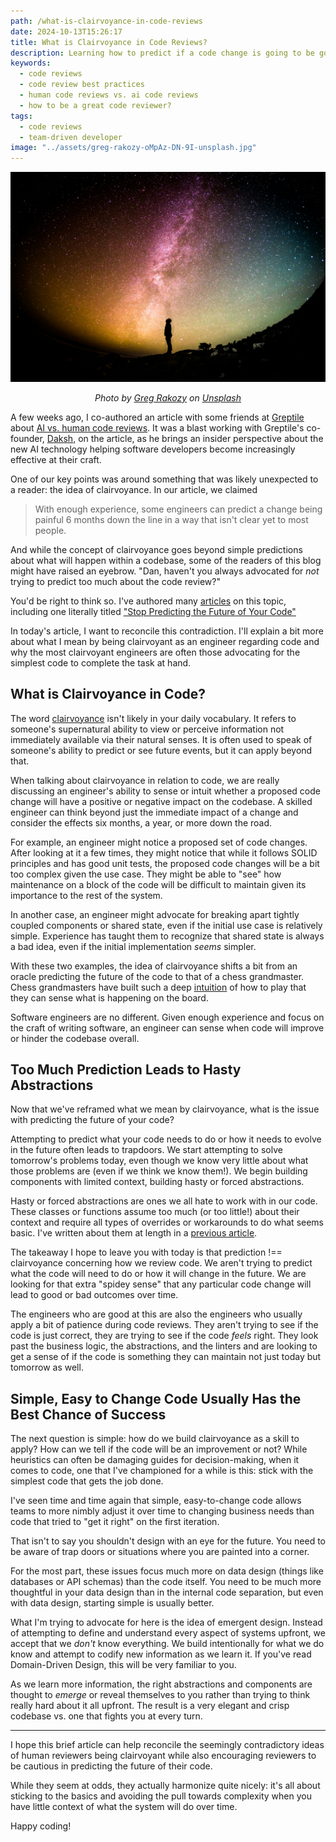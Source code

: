 ```yaml
---
path: /what-is-clairvoyance-in-code-reviews
date: 2024-10-13T15:26:17
title: What is Clairvoyance in Code Reviews?
description: Learning how to predict if a code change is going to be good or bad down the road oddly doesn't require a lot of prediction about the future.
keywords:
  - code reviews
  - code review best practices
  - human code reviews vs. ai code reviews
  - how to be a great code reviewer?
tags:
  - code reviews
  - team-driven developer
image: "../assets/greg-rakozy-oMpAz-DN-9I-unsplash.jpg" 
---
```


<center>

![](../assets/greg-rakozy-oMpAz-DN-9I-unsplash.jpg)

<span class="credit">

<i> 
    
Photo by <a href="https://unsplash.com/@grakozy?utm_content=creditCopyText&utm_medium=referral&utm_source=unsplash">Greg Rakozy</a> on <a href="https://unsplash.com/photos/silhouette-photography-of-person-oMpAz-DN-9I?utm_content=creditCopyText&utm_medium=referral&utm_source=unsplash">Unsplash</a>

</i>

</span>

</center>

A few weeks ago, I co-authored an article with some friends at [Greptile](https://www.greptile.com/) about [AI vs. human code reviews](https://www.greptile.com/blog/ai-vs-human-code). It was a blast working with Greptile's co-founder, [Daksh](https://www.linkedin.com/in/dakshg/), on the article, as he brings an insider perspective about the new AI technology helping software developers become increasingly effective at their craft.

One of our key points was around something that was likely unexpected to a reader: the idea of clairvoyance. In our article, we claimed

> With enough experience, some engineers can predict a change being painful 6 months down the line in a way that isn't clear yet to most people.

And while the concept of clairvoyance goes beyond simple predictions about what will happen within a codebase, some of the readers of this blog might have raised an eyebrow. "Dan, haven't you always advocated for _not_ trying to predict too much about the code review?" 

You'd be right to think so. I've authored many [articles](https://dangoslen.me/blog/on-building-abstractions-too-soon/) on this topic, including one literally titled ["Stop Predicting the Future of Your Code"](https://dangoslen.me/blog/stop-predicting-the-future-of-your-code/)

In today's article, I want to reconcile this contradiction. I'll explain a bit more about what I mean by being clairvoyant as an engineer regarding code and why the most clairvoyant engineers are often those advocating for the simplest code to complete the task at hand.

## What is Clairvoyance in Code?

The word [clairvoyance](https://en.wikipedia.org/wiki/Clairvoyance) isn't likely in your daily vocabulary. It refers to someone's supernatural ability to view or perceive information not immediately available via their natural senses. It is often used to speak of someone's ability to predict or see future events, but it can apply beyond that.

When talking about clairvoyance in relation to code, we are really discussing an engineer's ability to sense or intuit whether a proposed code change will have a positive or negative impact on the codebase. A skilled engineer can think beyond just the immediate impact of a change and consider the effects six months, a year, or more down the road. 

For example, an engineer might notice a proposed set of code changes. After looking at it a few times, they might notice that while it follows SOLID principles and has good unit tests, the proposed code changes will be a bit too complex given the use case. They might be able to "see" how maintenance on a block of the code will be difficult to maintain given its importance to the rest of the system. 

In another case, an engineer might advocate for breaking apart tightly coupled components or shared state, even if the initial use case is relatively simple. Experience has taught them to recognize that shared state is always a bad idea, even if the initial implementation _seems_ simpler. 

With these two examples, the idea of clairvoyance shifts a bit from an oracle predicting the future of the code to that of a chess grandmaster. Chess grandmasters have built such a deep [intuition](https://premierchess.com/chess-pedagogy/the-artistry-of-chess-how-intuition-shapes-the-game) of how to play that they can sense what is happening on the board. 

Software engineers are no different. Given enough experience and focus on the craft of writing software, an engineer can sense when code will improve or hinder the codebase overall.

## Too Much Prediction Leads to Hasty Abstractions

Now that we've reframed what we mean by clairvoyance, what is the issue with predicting the future of your code?

Attempting to predict what your code needs to do or how it needs to evolve in the future often leads to trapdoors. We start attempting to solve tomorrow's problems today, even though we know very little about what those problems are (even if we think we know them!). We begin building components with limited context, building hasty or forced abstractions.

Hasty or forced abstractions are ones we all hate to work with in our code. These classes or functions assume too much (or too little!) about their context and require all types of overrides or workarounds to do what seems basic. I've written about them at length in a [previous article](https://dangoslen.me/blog/on-building-abstractions-too-soon/).

The takeaway I hope to leave you with today is that prediction !== clairvoyance concerning how we review code. We aren't trying to predict what the code will need to do or how it will change in the future. We are looking for that extra "spidey sense" that any particular code change will lead to good or bad outcomes over time.

The engineers who are good at this are also the engineers who usually apply a bit of patience during code reviews. They aren't trying to see if the code is just correct, they are trying to see if the code _feels_ right. They look past the business logic, the abstractions, and the linters and are looking to get a sense of if the code is something they can maintain not just today but tomorrow as well.

## Simple, Easy to Change Code Usually Has the Best Chance of Success

The next question is simple: how do we build clairvoyance as a skill to apply? How can we tell if the code will be an improvement or not? While heuristics can often be damaging guides for decision-making, when it comes to code, one that I've championed for a while is this: stick with the simplest code that gets the job done. 

I've seen time and time again that simple, easy-to-change code allows teams to more nimbly adjust it over time to changing business needs than code that tried to "get it right" on the first iteration. 

That isn't to say you shouldn't design with an eye for the future. You need to be aware of trap doors or situations where you are painted into a corner.

For the most part, these issues focus much more on data design (things like databases or API schemas) than the code itself. You need to be much more thoughtful in your data design than in the internal code separation, but even with data design, starting simple is usually better.

What I'm trying to advocate for here is the idea of emergent design. Instead of attempting to define and understand every aspect of systems upfront, we accept that we _don't_ know everything. We build intentionally for what we do know and attempt to codify new information as we learn it. If you've read Domain-Driven Design, this will be very familiar to you. 

As we learn more information, the right abstractions and components are thought to _emerge_ or reveal themselves to you rather than trying to think really hard about it all upfront. The result is a very elegant and crisp codebase vs. one that fights you at every turn.

---

I hope this brief article can help reconcile the seemingly contradictory ideas of human reviewers being clairvoyant while also encouraging reviewers to be cautious in predicting the future of their code. 

While they seem at odds, they actually harmonize quite nicely: it's all about sticking to the basics and avoiding the pull towards complexity when you have little context of what the system will do over time. 

Happy coding!





